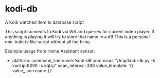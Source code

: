 # kodi-db
A Kodi watched item to database script

This script connects to Kodi via WS and queries for current
video player. If anything is playing it will try to store
that name in a dB
This is a personal mini trakt.tv like script without all the bling

Example usage from Home Assistant
sensor:
  - platform: command_line
    name: Kodi-dB
    command: "/tmp/kodi-db.py -k kodi.ip:9090 -s sql.ip"
    scan_interval: 300
    value_template: '{{ value_json.name }}'

